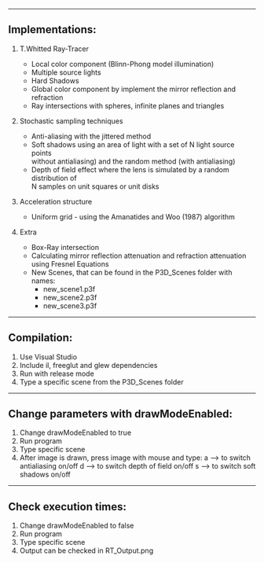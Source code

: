 ------------------------------------
Implementations:
------------------------------------

1) T.Whitted Ray-Tracer
   - Local color component (Blinn-Phong model illumination)
   - Multiple source lights
   - Hard Shadows
   - Global color component by implement the mirror reflection and refraction
   - Ray intersections with spheres, infinite planes and triangles

2) Stochastic sampling techniques
   - Anti-aliasing with the jittered method
   - Soft shadows using an area of light with a set of N light source points         
	   without antialiasing) and the random method (with antialiasing)
   - Depth of field effect where the lens is simulated by a random distribution of         
	   N samples on unit squares or unit disks

3) Acceleration structure
   - Uniform grid - using the Amanatides and Woo (1987) algorithm

4) Extra
   - Box-Ray intersection
   - Calculating mirror reflection attenuation and refraction attenuation 		
	   using Fresnel Equations
   - New Scenes, that can be found in the P3D_Scenes folder with names:
      - new_scene1.p3f
      - new_scene2.p3f
      - new_scene3.p3f

------------------------------------
Compilation:
------------------------------------

1) Use Visual Studio
2) Include il, freeglut and glew dependencies
3) Run with release mode
4) Type a specific scene from the P3D_Scenes folder

----------------------------------------
Change parameters with drawModeEnabled:
----------------------------------------

1) Change drawModeEnabled to true
2) Run program
3) Type specific scene
3) After image is drawn, press image with mouse and type:
	a --> to switch antialiasing on/off
	d --> to switch depth of field on/off
	s --> to switch soft shadows on/off

-------------------------------------
Check execution times:
-------------------------------------

1) Change drawModeEnabled to false
2) Run program
3) Type specific scene
4) Output can be checked in RT_Output.png
